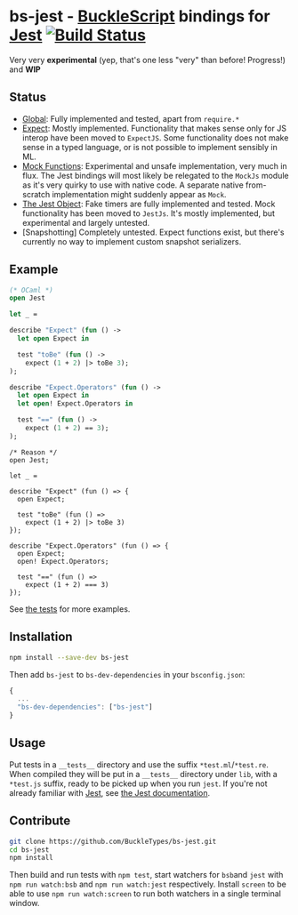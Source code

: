 # bs-jest - [BuckleScript](https://github.com/bucklescript/bucklescript) bindings for [Jest](https://github.com/facebook/jest) [![Build Status](https://travis-ci.org/BuckleTypes/bs-jest.svg?branch=master)](https://travis-ci.org/BuckleTypes/bs-jest)

Very very **experimental** (yep, that's one less "very" than before! Progress!) and **WIP**

## Status

* [Global](https://facebook.github.io/jest/docs/api.html#content): Fully implemented and tested, apart from `require.*`
* [Expect](https://facebook.github.io/jest/docs/expect.html#content): Mostly implemented. Functionality that makes sense only for JS interop have been moved to `ExpectJS`. Some functionality does not make sense in a typed language, or is not possible to implement sensibly in ML.
* [Mock Functions](https://facebook.github.io/jest/docs/mock-function-api.html#content): Experimental and unsafe implementation, very much in flux. The Jest bindings will most likely be relegated to the `MockJs` module as it's very quirky to use with native code. A separate native from-scratch implementation might suddenly appear as `Mock`.
* [The Jest Object](https://facebook.github.io/jest/docs/jest-object.html#content): Fake timers are fully implemented and tested. Mock functionality has been moved to `JestJs`. It's mostly implemented, but experimental and largely untested.
* [Snapshotting] Completely untested. Expect functions exist, but there's currently no way to implement custom snapshot serializers.

## Example

```ml
(* OCaml *)
open Jest

let _ =

describe "Expect" (fun () -> 
  let open Expect in

  test "toBe" (fun () ->
    expect (1 + 2) |> toBe 3);
);

describe "Expect.Operators" (fun () -> 
  let open Expect in
  let open! Expect.Operators in

  test "==" (fun () ->
    expect (1 + 2) == 3);
);
```

```reason
/* Reason */
open Jest;

let _ =

describe "Expect" (fun () => {
  open Expect;
	
  test "toBe" (fun () =>
    expect (1 + 2) |> toBe 3)
});
    
describe "Expect.Operators" (fun () => {
  open Expect;
  open! Expect.Operators;
  
  test "==" (fun () =>
    expect (1 + 2) === 3)
});
```

See [the tests](https://github.com/BuckleTypes/bs-jest/tree/master/__tests__) for more examples.

## Installation

```sh
npm install --save-dev bs-jest
```

Then add `bs-jest` to `bs-dev-dependencies` in your `bsconfig.json`:
```js
{
  ...
  "bs-dev-dependencies": ["bs-jest"]
}
```

## Usage

Put tests in a `__tests__` directory and use the suffix `*test.ml`/`*test.re`. When compiled they will be put in a `__tests__` directory under `lib`, with a `*test.js` suffix, ready to be picked up when you run `jest`. If you're not already familiar with [Jest](https://github.com/facebook/jest), see [the Jest documentation](https://facebook.github.io/jest/).

## Contribute
```sh
git clone https://github.com/BuckleTypes/bs-jest.git
cd bs-jest
npm install
```

Then build and run tests with `npm test`, start watchers for `bsb`and `jest` with `npm run watch:bsb` and `npm run watch:jest` respectively. Install `screen` to be able to use `npm run watch:screen` to run both watchers in a single terminal window.
